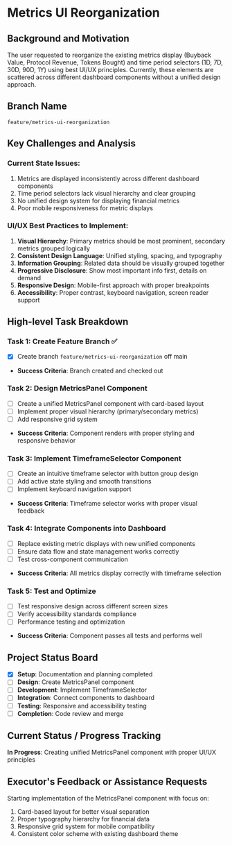 # Metrics UI Reorganization

## Background and Motivation

The user requested to reorganize the existing metrics display (Buyback Value, Protocol Revenue, Tokens Bought) and time period selectors (1D, 7D, 30D, 90D, 1Y) using best UI/UX principles. Currently, these elements are scattered across different dashboard components without a unified design approach.

## Branch Name
`feature/metrics-ui-reorganization`

## Key Challenges and Analysis

### Current State Issues:
1. Metrics are displayed inconsistently across different dashboard components
2. Time period selectors lack visual hierarchy and clear grouping
3. No unified design system for displaying financial metrics
4. Poor mobile responsiveness for metric displays

### UI/UX Best Practices to Implement:
1. **Visual Hierarchy**: Primary metrics should be most prominent, secondary metrics grouped logically
2. **Consistent Design Language**: Unified styling, spacing, and typography
3. **Information Grouping**: Related data should be visually grouped together
4. **Progressive Disclosure**: Show most important info first, details on demand
5. **Responsive Design**: Mobile-first approach with proper breakpoints
6. **Accessibility**: Proper contrast, keyboard navigation, screen reader support

## High-level Task Breakdown

### Task 1: Create Feature Branch ✅
- [x] Create branch `feature/metrics-ui-reorganization` off main
- **Success Criteria**: Branch created and checked out

### Task 2: Design MetricsPanel Component
- [ ] Create a unified MetricsPanel component with card-based layout
- [ ] Implement proper visual hierarchy (primary/secondary metrics)
- [ ] Add responsive grid system
- **Success Criteria**: Component renders with proper styling and responsive behavior

### Task 3: Implement TimeframeSelector Component  
- [ ] Create an intuitive timeframe selector with button group design
- [ ] Add active state styling and smooth transitions
- [ ] Implement keyboard navigation support
- **Success Criteria**: Timeframe selector works with proper visual feedback

### Task 4: Integrate Components into Dashboard
- [ ] Replace existing metric displays with new unified components
- [ ] Ensure data flow and state management works correctly
- [ ] Test cross-component communication
- **Success Criteria**: All metrics display correctly with timeframe selection

### Task 5: Test and Optimize
- [ ] Test responsive design across different screen sizes
- [ ] Verify accessibility standards compliance
- [ ] Performance testing and optimization
- **Success Criteria**: Component passes all tests and performs well

## Project Status Board

- [x] **Setup**: Documentation and planning completed
- [ ] **Design**: Create MetricsPanel component
- [ ] **Development**: Implement TimeframeSelector
- [ ] **Integration**: Connect components to dashboard
- [ ] **Testing**: Responsive and accessibility testing
- [ ] **Completion**: Code review and merge

## Current Status / Progress Tracking

**In Progress**: Creating unified MetricsPanel component with proper UI/UX principles

## Executor's Feedback or Assistance Requests

Starting implementation of the MetricsPanel component with focus on:
1. Card-based layout for better visual separation
2. Proper typography hierarchy for financial data
3. Responsive grid system for mobile compatibility
4. Consistent color scheme with existing dashboard theme